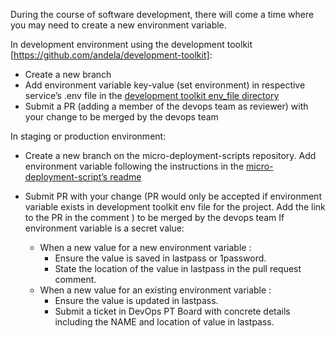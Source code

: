  
During the course of software development, there will come a time where you may need to create a new environment variable.

In development environment using the development toolkit [https://github.com/andela/development-toolkit]:

- Create a new branch
- Add environment variable key-value (set environment) in respective service’s .env file in the [development toolkit env_file directory](https://github.com/andela/development-toolkit/tree/master/env_files) 
- Submit a PR (adding a member of the devops team as reviewer) with your change to be merged by the devops team


In staging or production environment:

- Create a new branch on the micro-deployment-scripts repository.
Add environment variable following the instructions in the [micro-deployment-script’s readme](https://github.com/andela/micro-deployment-scripts/blob/develop/README.md)
- Submit PR with your change (PR would only be accepted if environment variable exists in development toolkit env file for the project. Add the link to the PR in the comment )  to be merged by the devops team
If environment variable is a secret value:

  - When a new value for a new environment variable :
    - Ensure the value is saved in lastpass or 1password.
    - State the location of the value in lastpass in the pull request comment.
  - When a new value for an existing environment variable :
    - Ensure the value is updated in lastpass.
    - Submit a ticket in DevOps PT Board with concrete details including the NAME and location of value in lastpass.
